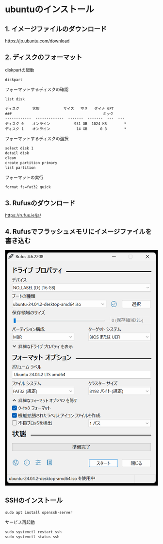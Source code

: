 # ubuntuのインストール

## 1. イメージファイルのダウンロード
https://jp.ubuntu.com/download

## 2. ディスクのフォーマット

diskpartの起動
```
diskpart
```

フォーマットするディスクの確認
```
list disk
```

```
ディスク      状態           サイズ   空き   ダイナ GPT
###                                          ミック
------------  -------------  -------  -------  ---  ---
ディスク 0    オンライン           931 GB  1024 KB        *
ディスク 1    オンライン            14 GB      0 B        *
```

フォーマットするディスクの選択
```
select disk 1
detail disk
clean
create partition primary
list partition
```

フォーマットの実行
```
format fs=fat32 quick
```

## 3. Rufusのダウンロード
https://rufus.ie/ja/

## 4. Rufusでフラッシュメモリにイメージファイルを書き込む

<img src="data/images/2025-04-05 145704.png">

## SSHのインストール
```
sudo apt install openssh-server
```

サービス再起動
```
sudo systemctl restart ssh
sudo systemctl status ssh
```